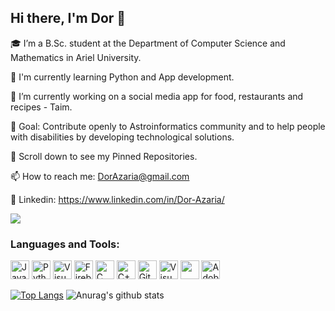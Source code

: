 ## Hi there, I'm Dor 👋

🎓 I’m a B.Sc. student at the Department of Computer Science and Mathematics in Ariel University.

🌱 I'm currently learning Python and App development.

🔭 I’m currently working on a social media app for food, restaurants and recipes - Taim. 

🎯 Goal: Contribute openly to Astroinformatics community and to help people with disabilities by developing technological solutions.

📌 Scroll down to see my Pinned Repositories.

📫 How to reach me: DorAzaria@gmail.com

💬 Linkedin: https://www.linkedin.com/in/Dor-Azaria/

![](https://komarev.com/ghpvc/?username=dorazaria&style=flat-square)

### Languages and Tools:

<a href="https://www.java.com/" title="Java"><img src="https://github.com/tomchen/stack-icons/blob/master/logos/java.svg" alt="Java" width="30px" height="30px"></a>
<a href="https://www.python.org/" title="Python"><img src="https://github.com/tomchen/stack-icons/blob/master/logos/python.svg" alt="Python" width="30px" height="30px"></a>
<a title="Android Studio"><img src="https://upload.wikimedia.org/wikipedia/commons/thumb/3/34/Android_Studio_icon.svg/768px-Android_Studio_icon.svg.png" alt="Visual Studio Code" width="30px" height="30px"></a>
<a title="Firebase"><img src="https://img.icons8.com/color/452/firebase.png" alt="Firebase" width="30px" height="30px"></a>
<a href="https://en.wikipedia.org/wiki/C_(programming_language)" title="C"><img src="https://github.com/tomchen/stack-icons/blob/master/logos/c.svg" alt="C" width="30px" height="30px"></a>
<a href="https://isocpp.org/" title="C++"><img src="https://github.com/tomchen/stack-icons/blob/master/logos/c-plusplus.svg" alt="C++" width="30px" height="30px"></a>
<a href="https://git-scm.com/" title="Git"><img src="https://github.com/tomchen/stack-icons/blob/master/logos/git-icon.svg" alt="Git" width="30px" height="30px"></a>
<a href="https://code.visualstudio.com/" title="Visual Studio Code"><img src="https://github.com/tomchen/stack-icons/blob/master/logos/visual-studio-code.svg" alt="Visual Studio Code" width="30px" height="30px"></a>
<a href="https://www.adobe.com/products/photoshop.html" title="Adobe Photoshop"><img src="https://www.flaticon.com/svg/static/icons/svg/552/552220.svg" width="30px" height="30px"></a>
<a href="https://www.adobe.com/products/xd.html" title="Adobe XD"><img src="https://www.flaticon.com/svg/static/icons/svg/552/552224.svg" alt="Adobe XD" width="30px" height="30px"></a>

[![Top Langs](https://github-readme-stats.vercel.app/api/top-langs/?username=DorAzaria&layout=compact&theme=yeblu)](https://github.com/anuraghazra/github-readme-stats) 
![Anurag's github stats](https://github-readme-stats.vercel.app/api?username=DorAzaria&show_icons=true&hide=issues&theme=yeblu&line_height=24)
